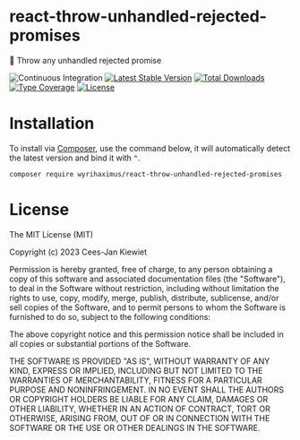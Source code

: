 # react-throw-unhandled-rejected-promises

🤹 Throw any unhandled rejected promise

![Continuous Integration](https://github.com/wyrihaximus/reactphp-throw-unhandled-rejected-promises/workflows/Continuous%20Integration/badge.svg)
[![Latest Stable Version](https://poser.pugx.org/wyrihaximus/react-throw-unhandled-rejected-promises/v/stable.png)](https://packagist.org/packages/wyrihaximus/react-throw-unhandled-rejected-promises)
[![Total Downloads](https://poser.pugx.org/wyrihaximus/react-throw-unhandled-rejected-promises/downloads.png)](https://packagist.org/packages/wyrihaximus/react-throw-unhandled-rejected-promises/stats)
[![Type Coverage](https://shepherd.dev/github/WyriHaximus/reactphp-throw-unhandled-rejected-promises/coverage.svg)](https://shepherd.dev/github/WyriHaximus/reactphp-throw-unhandled-rejected-promises)
[![License](https://poser.pugx.org/wyrihaximus/react-throw-unhandled-rejected-promises/license.png)](https://packagist.org/packages/wyrihaximus/react-throw-unhandled-rejected-promises)

# Installation

To install via [Composer](http://getcomposer.org/), use the command below, it will automatically detect the latest version and bind it with `^`.

```
composer require wyrihaximus/react-throw-unhandled-rejected-promises
```

# License

The MIT License (MIT)

Copyright (c) 2023 Cees-Jan Kiewiet

Permission is hereby granted, free of charge, to any person obtaining a copy
of this software and associated documentation files (the "Software"), to deal
in the Software without restriction, including without limitation the rights
to use, copy, modify, merge, publish, distribute, sublicense, and/or sell
copies of the Software, and to permit persons to whom the Software is
furnished to do so, subject to the following conditions:

The above copyright notice and this permission notice shall be included in all
copies or substantial portions of the Software.

THE SOFTWARE IS PROVIDED "AS IS", WITHOUT WARRANTY OF ANY KIND, EXPRESS OR
IMPLIED, INCLUDING BUT NOT LIMITED TO THE WARRANTIES OF MERCHANTABILITY,
FITNESS FOR A PARTICULAR PURPOSE AND NONINFRINGEMENT. IN NO EVENT SHALL THE
AUTHORS OR COPYRIGHT HOLDERS BE LIABLE FOR ANY CLAIM, DAMAGES OR OTHER
LIABILITY, WHETHER IN AN ACTION OF CONTRACT, TORT OR OTHERWISE, ARISING FROM,
OUT OF OR IN CONNECTION WITH THE SOFTWARE OR THE USE OR OTHER DEALINGS IN THE
SOFTWARE.
